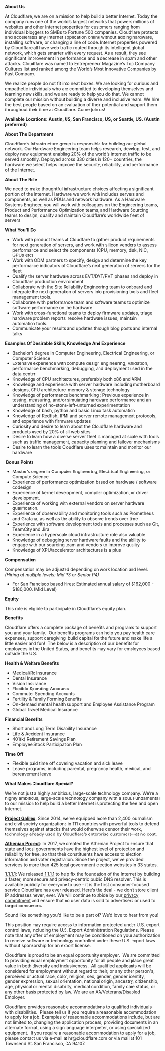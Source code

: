 <div class="content-intro">
	<div><strong>About Us</strong></div>
	<div>
		<p>At Cloudflare, we are on a mission to help build a better Internet. Today the company runs one of the world’s largest networks that powers millions of websites and other Internet properties for customers ranging from individual bloggers to SMBs to Fortune 500 companies. Cloudflare protects and accelerates any Internet application online without adding hardware, installing software, or changing a line of code. Internet properties powered by Cloudflare all have web traffic routed through its intelligent global network, which gets smarter with every request. As a result, they see significant improvement in performance and a decrease in spam and other attacks. Cloudflare was named to Entrepreneur Magazine’s Top Company Cultures list and ranked among the World’s Most Innovative Companies by Fast Company.&nbsp;</p>
		<p><span style="font-weight: 400;">We realize people do not fit into neat boxes. We are looking for curious and empathetic individuals who are committed to developing themselves and learning new skills, and we are ready to help you do that. We cannot complete our mission without building a diverse and inclusive team. We hire the best people based on an evaluation of their potential and support them throughout their time at Cloudflare. Come join us!&nbsp;</span></p>
	</div>
</div>
<p><strong>Available Locations: <span class="collapsed-field-text">Austin, US, San Francisco, US, or Seattle, US. (Austin preferred)</span> &nbsp;</strong></p>
<p><strong>About The Department</strong></p>
<p>Cloudflare’s Infrastructure group is responsible for building our global network. Our Hardware Engineering team helps research, develop, test, and deploy new equipment enabling 20% of the world’s internet traffic to be served smoothly. Deployed across 330 cities in 120+ countries, the hardware we select helps improve the security, reliability, and performance of the Internet.</p>
<p><strong>About The Role</strong></p>
<p>We need to make thoughtful infrastructure choices affecting a significant portion of the Internet. Hardware we work with includes servers and components, as well as PDUs and network hardware. As a Hardware Systems Engineer, you will work with colleagues on the Engineering teams, Product and Performance Optimization teams, and Hardware Sourcing teams to design, qualify and maintain Cloudflare’s worldwide fleet of servers</p>
<p><strong>What You'll Do</strong></p>
<ul>
	<li>Work with product teams at Cloudfare to gather product requirements for next generation of servers, and work with silicon vendors to assess performance and select the components (CPU, memory, disk, NIC, GPUs etc)&nbsp;</li>
	<li>Work with ODM partners to specify, design and determine the key performance indicators of Cloudflare’s next generation of servers for the fleet</li>
	<li>Qualify the server hardware across EVT/DVT/PVT phases and deploy in Cloudflare production environment</li>
	<li>Collaborate with the Site Reliability Engineering team to onboard and integrate the next generation of servers into provisioning tools and fleet management tools.</li>
	<li>Collaborate with performance team and software teams to optimize software performance on the hardware</li>
	<li>Work with cross-functional teams to deploy firmware updates, triage hardware problem reports, resolve hardware issues, maintain automation tools.&nbsp;</li>
	<li>Communicate your results and updates through blog posts and internal talks</li>
</ul>
<p><strong>Examples Of Desirable Skills, Knowledge And Experience</strong></p>
<ul>
	<li>Bachelor’s degree in Computer Engineering, Electrical Engineering, or Computer Science</li>
	<li>Extensive experience with compute design engineering, validation, performance benchmarking, debugging, and deployment used in the data center</li>
	<li>Knowledge of CPU architectures, preferably both x86 and ARM</li>
	<li>Knowledge and experience with server hardware including motherboard designs, CPU architecture, memory &amp; storage technology</li>
	<li>Knowledge of performance benchmarking ; Previous experience in testing, measuring, and/or simulating hardware performance and an understanding of no-stone-left-unturned experimentation</li>
	<li>Knowledge of bash, python and basic Linux task automation</li>
	<li>Knowledge of Redfish, IPMI and server remote management protocols, and experience with firmware updates</li>
	<li>Curiosity and desire to learn about the Cloudflare hardware and products used by 20% of all web sites</li>
	<li>Desire to learn how a diverse server fleet is managed at scale with tools such as traffic management, capacity planning and failover mechanisms</li>
	<li>Desire to learn the tools Cloudflare uses to maintain and monitor our hardware</li>
</ul>
<p><strong>&nbsp;</strong><strong>Bonus Points</strong></p>
<ul>
	<li>Master’s degree in Computer Engineering, Electrical Engineering, or Compute Science</li>
	<li>Experience of performance optimization based on hardware / software codesign</li>
	<li>Experience of kernel development, compiler optimization, or driver development.</li>
	<li>Experience of working with external vendors on server hardware qualification.</li>
	<li>Experience of observability and monitoring tools such as Prometheus and Grafana, as well as the ability to observe trends over time</li>
	<li>Experience with software development tools and processes such as Git, TeamCity and Jira</li>
	<li>Experience in a hyperscale cloud infrastructure role also valuable</li>
	<li>Knowledge of debugging server hardware faults and the ability to engage with our sourcing team and vendors to improve quality</li>
	<li>Knowledge of XPU/accelerator architectures is a plus</li>
</ul>
<p><strong>Compensation</strong></p>
<p>Compensation may be adjusted depending on work location and level.<em> (Hiring at multiple levels: Mid P3 or Senior P4)</em></p>
<ul>
	<li><span data-sheets-root="1">For San Francisco based hires: Estimated annual salary of $162,000 - $180,000. (Mid Level)</span></li>
</ul>
<p><strong>Equity</strong></p>
<p>This role is eligible to participate in Cloudflare’s equity plan.</p>
<p><strong>Benefits</strong></p>
<p>Cloudflare offers a complete package of benefits and programs to support you and your family.&nbsp; Our benefits programs can help you pay health care expenses, support caregiving, build capital for the future and make life a little easier and fun!&nbsp; The below is a description of our benefits for employees in the United States, and benefits may vary for employees based outside the U.S.</p>
<p><strong>Health &amp; Welfare Benefits</strong></p>
<ul>
	<li>Medical/Rx Insurance</li>
	<li>Dental Insurance</li>
	<li>Vision Insurance</li>
	<li>Flexible Spending Accounts</li>
	<li>Commuter Spending Accounts</li>
	<li>Fertility &amp; Family Forming Benefits</li>
	<li>On-demand mental health support and Employee Assistance Program</li>
	<li>Global Travel Medical Insurance</li>
</ul>
<p><strong>Financial Benefits</strong></p>
<ul>
	<li>Short and Long Term Disability Insurance</li>
	<li>Life &amp; Accident Insurance</li>
	<li>401(k) Retirement Savings Plan</li>
	<li>Employee Stock Participation Plan</li>
</ul>
<p><strong>Time Off</strong></p>
<ul>
	<li>Flexible paid time off covering vacation and sick leave</li>
	<li>Leave programs, including parental, pregnancy health, medical, and bereavement leave</li>
</ul>
<div class="content-conclusion">
	<p><strong>What Makes Cloudflare Special?</strong></p>
	<p><span style="font-weight: 400;">We’re not just a highly ambitious, large-scale technology company. We’re a highly ambitious, large-scale technology company with a soul. Fundamental to our mission to help build a better Internet is protecting the free and open Internet.</span></p>
	<p><a href="https://blog.cloudflare.com/protecting-free-expression-online/"><strong>Project Galileo</strong></a><span style="font-weight: 400;">: Since 2014, we've equipped more than 2,400 journalism and civil society organizations in 111 countries with powerful tools to defend themselves against attacks that would otherwise censor their work, technology already used by Cloudflare’s enterprise customers--at no cost.</span></p>
	<p><strong><a href="https://www.cloudflare.com/athenian/">Athenian Project</a></strong><span style="font-weight: 400;">: In 2017, we created the Athenian Project to ensure that state and local governments have the highest level of protection and reliability for free, so that their constituents have access to election information and voter registration. Since the project, we've provided services to more than 425 local government election websites in 33 states.</span></p>
	<p><a href="https://1.1.1.1/"><strong>1.1.1.1</strong></a><span style="font-weight: 400;">: We released</span><a href="https://1.1.1.1/"> <span style="font-weight: 400;">1.1.1.1</span></a><span style="font-weight: 400;"> to help fix the foundation of the Internet by building a faster, more secure and privacy-centric public DNS resolver. This is available publicly for everyone to use - it is the first consumer-focused service Cloudflare has ever released. Here’s the deal - we don’t store client IP addresses never, ever. We will continue to abide by our</span><a href="https://developers.cloudflare.com/1.1.1.1/privacy/public-dns-resolver"> privacy commitment</a><span style="font-weight: 400;"> and ensure that no user data is sold to advertisers or used to target consumers.</span></p>
	<p><span style="font-weight: 400;">Sound like something you’d like to be a part of? We’d love to hear from you!</span></p>
	<p><span style="font-weight: 400;">This position may require access to information protected under U.S. export control laws, including the U.S. Export Administration Regulations. Please note that any offer of employment may be conditioned on your authorization to receive software or technology controlled under these U.S. export laws without sponsorship for an export license.</span></p>
	<p><span style="font-weight: 400;">Cloudflare is proud to be an equal opportunity employer. &nbsp;We are committed to providing equal employment opportunity for all people and place great value in both diversity and inclusiveness. &nbsp;All qualified applicants will be considered for employment without regard to their, or any other person's, perceived or actual</span> <span style="font-weight: 400;">race, color, religion, sex, gender, gender identity, gender expression, sexual orientation, national origin, ancestry, citizenship, age, physical or mental disability, medical condition, family care status, or any other basis protected by law. </span><span style="font-weight: 400;">We are an AA/Veterans/Disabled Employer.</span></p>
	<p><span style="font-weight: 400;">Cloudflare provides reasonable accommodations to qualified individuals with disabilities. &nbsp;Please tell us if you require a reasonable accommodation to apply for a job. Examples of reasonable accommodations include, but are not limited to, changing the application process, providing documents in an alternate format, using a sign language interpreter, or using specialized equipment. &nbsp;If you require a reasonable accommodation to apply for a job, please contact us via e-mail at </span><span style="font-weight: 400;">hr@cloudflare.com</span><span style="font-weight: 400;"> or via mail at 101 Townsend St. San Francisco, CA 94107.</span></p>
</div>